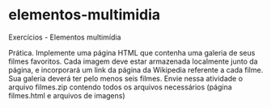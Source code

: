# elementos-multimidia
Exercícios - Elementos multimídia 

Prática. Implemente uma página HTML que contenha uma galeria de seus filmes
favoritos. Cada imagem deve estar armazenada localmente junto da página, e
incorporará um link da página da Wikipedia referente a cada filme. Sua galeria
deverá ter pelo menos seis filmes.
Envie nessa atividade o arquivo filmes.zip contendo todos os arquivos necessários (página filmes.html e arquivos de imagens)
